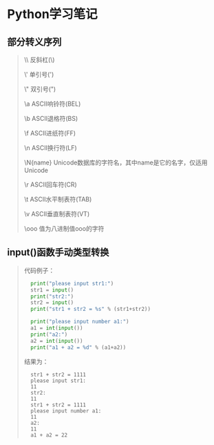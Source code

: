 # Python学习笔记

## 部分转义序列

>\\\            反斜杠(\\)
>
>\\'            单引号(')
>
>\\"            双引号(")
>
>\\a            ASCII响铃符(BEL)
>
>\\b            ASCII退格符(BS)
>
>\\f            ASCII进纸符(FF)
>
>\\n            ASCII换行符(LF)
>
>\\N{name}      Unicode数据库的字符名，其中name是它的名字，仅适用Unicode
>
>\\r            ASCII回车符(CR)
>
>\\t            ASCII水平制表符(TAB)
>
>\\v            ASCII垂直制表符(VT)
>
>\\ooo          值为八进制值ooo的字符

## input()函数手动类型转换

>代码例子：
>
>```python
>   print("please input str1:")
>   str1 = input()
>   print("str2:")
>   str2 = input()
>   print("str1 + str2 = %s" % (str1+str2))
>
>   print("please input number a1:")
>   a1 = int(input())
>   print("a2:")
>   a2 = int(input())
>   print("a1 + a2 = %d" % (a1+a2))
>```
>
>结果为：
>
>       str1 + str2 = 1111
>       please input str1:
>       11
>       str2:
>       11
>       str1 + str2 = 1111
>       please input number a1:
>       11
>       a2:
>       11
>       a1 + a2 = 22
